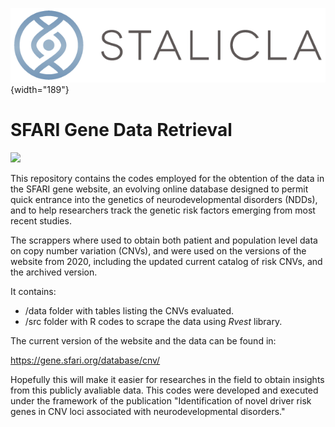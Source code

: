 ![](images/STALICLA_logo_color.png){width="189"}

# SFARI Gene Data Retrieval

[![](https://zenodo.org/badge/doi/XXXX/xxx.svg)](http://dx.doi.org/XXXX/xxx)

This repository contains the codes employed for the obtention of the data in the SFARI gene website, an evolving online database designed to permit quick entrance into the genetics of neurodevelopmental disorders (NDDs), and to help researchers track the genetic risk factors emerging from most recent studies.

The scrappers where used to obtain both patient and population level data on copy number variation (CNVs), and were used on the versions of the website from 2020, including the updated current catalog of risk CNVs, and the archived version.

It contains:

-   /data folder with tables listing the CNVs evaluated.
-   /src folder with R codes to scrape the data using *Rvest* library.

The current version of the website and the data can be found in:

<https://gene.sfari.org/database/cnv/>

Hopefully this will make it easier for researches in the field to obtain insights from this publicly avaliable data. This codes were developed and executed under the framework of the publication "Identification of novel driver risk genes in CNV loci associated with neurodevelopmental disorders."
